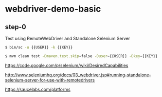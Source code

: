 # webdriver-demo-basic

## step-0
Test using RemoteWebDriver and Standalone Selenium Server


```sh
$ bin/sc -u {{USER}} -k {{KEY}}

$ mvn clean test -Dmaven.test.skip=false -Duser={{USER}} -Dkey={{KEY}}
```

https://code.google.com/p/selenium/wiki/DesiredCapabilities

http://www.seleniumhq.org/docs/03_webdriver.jsp#running-standalone-selenium-server-for-use-with-remotedrivers

https://saucelabs.com/platforms
